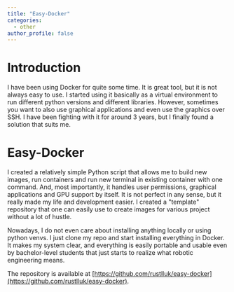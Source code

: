 ```yaml
---
title: "Easy-Docker"
categories:
  - other
author_profile: false
---
```


# Introduction
I have been using Docker for quite some time. It is great tool, but it is not always easy to use.
I started using it basically as a virtual environment to run different python versions and different 
libraries. However, sometimes you want to also use graphical applications and even use the graphics
over SSH. I have been fighting with it for around 3 years, but I finally found a solution that suits me.

# Easy-Docker
I created a relatively simple Python script that allows me to build new images, run containers
and run new terminal in existing container with one command. And, most importantly, it handles
user permissions, graphical applications and GPU support by itself. It is not perfect in any sense,
but it really made my life and development easier. I created a "template" repository that one can
easily use to create images for various project without a lot of hustle. 

Nowadays, I do not even care about installing anything locally or using python venvs. I just
clone my repo and start installing everything in Docker. It makes my system clear, and everything is
easily portable and usable even by bachelor-level students that just starts to realize what
robotic engineering means.

The repository is available at [https://github.com/rustlluk/easy-docker](https://github.com/rustlluk/easy-docker).